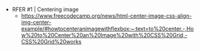 - RFER #1 | Centering image
    - https://www.freecodecamp.org/news/html-center-image-css-align-img-center-example/#howtocenteranimagewithflexbox:~:text=to%20center.-,How%20to%20Center%20an%20Image%20with%20CSS%20Grid,-CSS%20Grid%20works